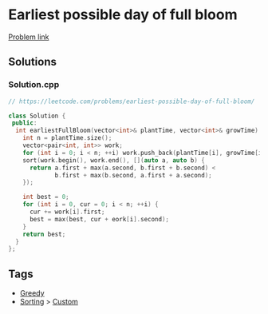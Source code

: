 # Earliest possible day of full bloom

[Problem link](https://leetcode.com/problems/earliest-possible-day-of-full-bloom/)

## Solutions


### Solution.cpp
```cpp
// https://leetcode.com/problems/earliest-possible-day-of-full-bloom/

class Solution {
 public:
  int earliestFullBloom(vector<int>& plantTime, vector<int>& growTime) {
    int n = plantTime.size();
    vector<pair<int, int>> work;
    for (int i = 0; i < n; ++i) work.push_back(plantTime[i], growTime[i]);
    sort(work.begin(), work.end(), [](auto a, auto b) {
      return a.first + max(a.second, b.first + b.second) <
             b.first + max(b.second, a.first + a.second);
    });

    int best = 0;
    for (int i = 0, cur = 0; i < n; ++i) {
      cur += work[i].first;
      best = max(best, cur + eork[i].second);
    }
    return best;
  }
};
```
## Tags

* [Greedy](/Collections/greedy.md#greedy)
* [Sorting](/Collections/sorting.md#sorting) > [Custom](/Collections/sorting.md#custom)
